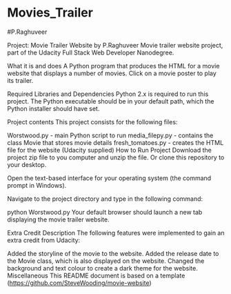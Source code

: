 # Movies_Trailer
#P.Raghuveer

Project: Movie Trailer Website by P.Raghuveer Movie trailer website project, part of the Udacity Full Stack Web Developer Nanodegree.

What it is and does A Python program that produces the HTML for a movie website that displays a number of movies. Click on a movie poster to play its trailer.

Required Libraries and Dependencies Python 2.x is required to run this project. The Python executable should be in your default path, which the Python installer should have set.

Project contents This project consists for the following files:

Worstwood.py - main Python script to run media_filepy.py - contains the class Movie that stores movie details fresh_tomatoes.py - creates the HTML file for the website (Udacity supplied) How to Run Project Download the project zip file to you computer and unzip the file. Or clone this repository to your desktop.

Open the text-based interface for your operating system (the command prompt in Windows).

Navigate to the project directory and type in the following command:

python Worstwood.py Your default browser should launch a new tab displaying the movie trailer website.

Extra Credit Description The following features were implemented to gain an extra credit from Udacity:

Added the storyline of the movie to the website. Added the release date to the Movie class, which is also displayed on the website. Changed the background and text colour to create a dark theme for the website. Miscellaneous This README document is based on a template (https://github.com/SteveWooding/movie-website)
